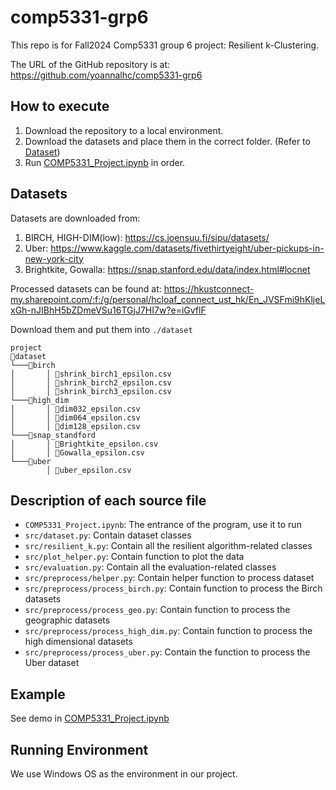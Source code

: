 # comp5331-grp6
This repo is for Fall2024 Comp5331 group 6 project: Resilient k-Clustering.

The URL of the GitHub repository is at: https://github.com/yoannalhc/comp5331-grp6

## How to execute 
1. Download the repository to a local environment.
2. Download the datasets and place them in the correct folder. (Refer to [Dataset](#Dataset))
3. Run [COMP5331_Project.ipynb](COMP5331_Project.ipynb) in order.

## Datasets
Datasets are downloaded from: 
1. BIRCH, HIGH-DIM(low): https://cs.joensuu.fi/sipu/datasets/
2. Uber: https://www.kaggle.com/datasets/fivethirtyeight/uber-pickups-in-new-york-city
3. Brightkite, Gowalla: https://snap.stanford.edu/data/index.html#locnet

Processed datasets can be found at: https://hkustconnect-my.sharepoint.com/:f:/g/personal/hcloaf_connect_ust_hk/En_JVSFmi9hKljeLxGh-nJIBhH5bZDmeVSu16TGjJ7HI7w?e=iGvflF

Download them and put them into `./dataset`
```
project
📂dataset
└───📂birch
│       │ 📜shrink_birch1_epsilon.csv
│       │ 📜shrink_birch2_epsilon.csv
│       │ 📜shrink_birch3_epsilon.csv
└───📂high_dim
│       │ 📜dim032_epsilon.csv
│       │ 📜dim064_epsilon.csv
│       │ 📜dim128_epsilon.csv
└───📂snap_standford
│       │ 📜Brightkite_epsilon.csv
│       │ 📜Gowalla_epsilon.csv
└───📂uber
        │ 📜uber_epsilon.csv
```

## Description of each source file
- `COMP5331_Project.ipynb`: The entrance of the program, use it to run
- `src/dataset.py`: Contain dataset classes
- `src/resilient_k.py`: Contain all the resilient algorithm-related classes
- `src/plot_helper.py`: Contain function to plot the data
- `src/evaluation.py`: Contain all the evaluation-related classes
- `src/preprocess/helper.py`: Contain helper function to process dataset
- `src/preprocess/process_birch.py`: Contain function to process the Birch datasets
- `src/preprocess/process_geo.py`: Contain function to process the geographic datasets
- `src/preprocess/process_high_dim.py`: Contain function to process the high dimensional datasets
- `src/preprocess/process_uber.py`: Contain the function to process the Uber dataset

## Example
See demo in [COMP5331_Project.ipynb](COMP5331_Project.ipynb)

## Running Environment
We use Windows OS as the environment in our project.